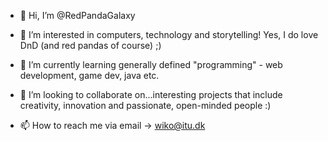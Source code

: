 - 👋 Hi, I’m @RedPandaGalaxy

- 👀 I’m interested in computers, technology and storytelling! Yes, I do love DnD (and red pandas of course) ;)

- 🌱 I’m currently learning generally defined "programming" - web development, game dev, java etc.

- 💞️ I’m looking to collaborate on...interesting projects that include creativity, innovation and passionate, open-minded people :)

- 📫 How to reach me via email -> wiko@itu.dk

<!---
RedPandaGalaxy/RedPandaGalaxy is a ✨ special ✨ repository because its `README.md` (this file) appears on your GitHub profile.
You can click the Preview link to take a look at your changes.
--->
